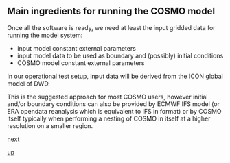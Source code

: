 ## Main ingredients for running the COSMO model

Once all the software is ready, we need at least the input gridded
data for running the model system:

 * input model constant external parameters
 * input model data to be used as boundary and (possibly) initial
   conditions
 * COSMO model constant external parameters

In our operational test setup, input data will be derived from the
ICON global model of DWD.

This is the suggested approach for most COSMO users, however initial
and/or boundary conditions can also be provided by ECMWF IFS model (or
ERA opendata reanalysis which is equivalent to IFS in format) or by
COSMO itself typically when performing a nesting of COSMO in itself at
a higher resolution on a smaller region.

[next](input_constant_data.md)

[up](README.md)